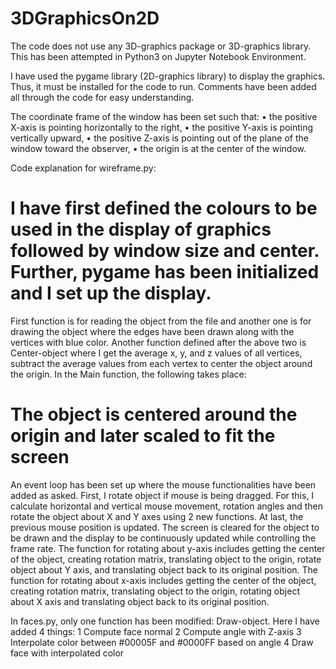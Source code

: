 # 3DGraphicsOn2D

The code does not use any 3D-graphics package or 3D-graphics library.
This has been attempted in Python3 on Jupyter Notebook Environment.

I have used the pygame library (2D-graphics library) to display the graphics. Thus, it must be installed for the code to run. Comments have been added all through the code for easy understanding.

The coordinate frame of the window has been set such that:
•	the positive X-axis is pointing horizontally to the right,
•	the positive Y-axis is pointing vertically upward,
•	the positive Z-axis is pointing out of the plane of the window toward the observer,
•	the origin is at the center of the window.

Code explanation for wireframe.py:
# I have first defined the colours to be used in the display of graphics followed by window size and center. Further, pygame has been initialized and I set up the display.
First function is for reading the object from the file and another one is for drawing the object where the edges have been drawn along with the vertices with blue color.
Another function defined after the above two is Center-object where I get the average x, y, and z values of all vertices, subtract the average values from each vertex to center the object around the origin.
In the Main function, the following takes place:
  # The object is centered around the origin and later scaled to fit the screen
  An event loop has been set up where the mouse functionalities have been added as asked. First, I rotate object if mouse is being dragged. For this, I calculate horizontal and vertical mouse movement, rotation angles and then rotate the object about X and Y axes using 2 new functions. At last, the previous mouse position is updated. The screen is cleared for the object to be drawn and the display to be continuously updated while controlling the frame rate.
The function for rotating about y-axis includes getting the center of the object, creating rotation matrix, translating object to the origin, rotate object about Y axis, and translating object back to its original position.
The function for rotating about x-axis includes getting the center of the object, creating rotation matrix, translating object to the origin, rotating object about X axis and translating object back to its original position.


In faces.py, only one function has been modified:
Draw-object. Here I have added 4 things:
        1 Compute face normal
        2 Compute angle with Z-axis
        3 Interpolate color between #00005F and #0000FF based on angle
        4 Draw face with interpolated color

